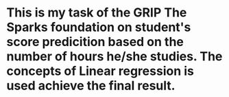 # This is my task of the GRIP The Sparks foundation on student's score predicition based on the number of hours he/she studies. The concepts of Linear regression is used achieve the final result.
